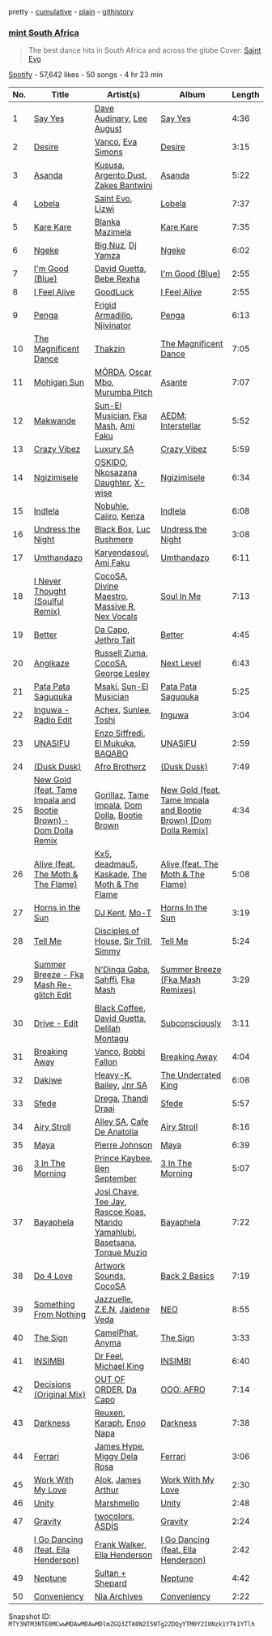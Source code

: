 pretty - [cumulative](/playlists/cumulative/37i9dQZF1DWX4IFcj5utrY.md) - [plain](/playlists/plain/37i9dQZF1DWX4IFcj5utrY) - [githistory](https://github.githistory.xyz/mackorone/spotify-playlist-archive/blob/main/playlists/plain/37i9dQZF1DWX4IFcj5utrY)

### [mint South Africa](https://open.spotify.com/playlist/37i9dQZF1DWX4IFcj5utrY)

> The best dance hits in South Africa and across the globe Cover: <a href="https://open.spotify.com/artist/08dNTAMCiCM61JnSslHFCE?si=WYFynyVXRua75ZiDP4D2ag">Saint Evo</a>

[Spotify](https://open.spotify.com/user/spotify) - 57,642 likes - 50 songs - 4 hr 23 min

| No. | Title | Artist(s) | Album | Length |
|---|---|---|---|---|
| 1 | [Say Yes](https://open.spotify.com/track/4z330NUfUTl4v67WZN1JPx) | [Dave Audinary](https://open.spotify.com/artist/6O7qXYxw1B8belOxZSwaNm), [Lee August](https://open.spotify.com/artist/79gWJQfQqVwM03HjPbY9k3) | [Say Yes](https://open.spotify.com/album/1sg1Rkh2CmNgs341rvKdrw) | 4:36 |
| 2 | [Desire](https://open.spotify.com/track/6Kp8zJEmkmwKRz5mcV1NFv) | [Vanco](https://open.spotify.com/artist/2KShewLkb92FKEZ6N4cVP9), [Eva Simons](https://open.spotify.com/artist/2d6W4cnC5XsVOaxtgaj9hA) | [Desire](https://open.spotify.com/album/2WIZSjjXgACW2NjJZ68uNe) | 3:15 |
| 3 | [Asanda](https://open.spotify.com/track/4iq6mQd3Hkj1BUYC09t3rP) | [Kususa](https://open.spotify.com/artist/4UcrwfAI09CLZ7aBXMiucJ), [Argento Dust](https://open.spotify.com/artist/4k5ekCq3lqokDeY3JifNjt), [Zakes Bantwini](https://open.spotify.com/artist/5mZLaYqN0ZkjxfeUUmiuqL) | [Asanda](https://open.spotify.com/album/6vCt7Qg2q1ayRZd8vL1IOn) | 5:22 |
| 4 | [Lobela](https://open.spotify.com/track/195c6cDeMpBqYxaSQ65cwZ) | [Saint Evo](https://open.spotify.com/artist/08dNTAMCiCM61JnSslHFCE), [Lizwi](https://open.spotify.com/artist/70PnxFjOBPqfF4CZSt3A3X) | [Lobela](https://open.spotify.com/album/0CeY1p6mvixO7vDTeyIOWX) | 7:37 |
| 5 | [Kare Kare](https://open.spotify.com/track/0NXZXOULYHtEQ8lO6wKAVD) | [Blanka Mazimela](https://open.spotify.com/artist/5FgjaJZKmTjnJyfvE3UU2C) | [Kare Kare](https://open.spotify.com/album/3gyiqg5LA7XR9cVNMUigcS) | 7:35 |
| 6 | [Ngeke](https://open.spotify.com/track/03WpImRRBMoMSI8Ch8aayl) | [Big Nuz](https://open.spotify.com/artist/0YeWW8LhLaoI9dM6YTFXKp), [Dj Yamza](https://open.spotify.com/artist/6qT6hEK1WU1zJ3Ebsn7NDU) | [Ngeke](https://open.spotify.com/album/0QYvoihSPn22fsyyHFU459) | 6:02 |
| 7 | [I'm Good \(Blue\)](https://open.spotify.com/track/4uUG5RXrOk84mYEfFvj3cK) | [David Guetta](https://open.spotify.com/artist/1Cs0zKBU1kc0i8ypK3B9ai), [Bebe Rexha](https://open.spotify.com/artist/64M6ah0SkkRsnPGtGiRAbb) | [I'm Good \(Blue\)](https://open.spotify.com/album/7M842DMhYVALrXsw3ty7B3) | 2:55 |
| 8 | [I Feel Alive](https://open.spotify.com/track/1OGExuCxinf5KGCMxcFYVq) | [GoodLuck](https://open.spotify.com/artist/4iSv3eRHwrwQTYbRCXxmL3) | [I Feel Alive](https://open.spotify.com/album/51ZdiDPL448QnMxyrmEt3q) | 2:55 |
| 9 | [Penga](https://open.spotify.com/track/0XZdmssdQLywM1eKPYSg5q) | [Frigid Armadillo](https://open.spotify.com/artist/6IWmSzycuN6VEXbSE2r83i), [Njivinator](https://open.spotify.com/artist/1o1tvuvpuXOSo3JhAfEpKy) | [Penga](https://open.spotify.com/album/3gj8eNpg68ICTfNOshtiaP) | 6:13 |
| 10 | [The Magnificent Dance](https://open.spotify.com/track/28acShbQyEjdJHvdmnxkaw) | [Thakzin](https://open.spotify.com/artist/5IqRgFYiImSVQrScLaFyEE) | [The Magnificent Dance](https://open.spotify.com/album/5YuBv6DWEEVTxU19WkeXEs) | 7:05 |
| 11 | [Mohigan Sun](https://open.spotify.com/track/5U6zQqXCVZokE7UH4kdAB1) | [MÖRDA](https://open.spotify.com/artist/0M8NOvT5MTp13jYZ0bZZQp), [Oscar Mbo](https://open.spotify.com/artist/6rPG97md3RdzwNc1eJQQNX), [Murumba Pitch](https://open.spotify.com/artist/3cd7plsjSmDdQ0oHESYHC4) | [Asante](https://open.spotify.com/album/6JDD5mOfpytom3PFSySw8J) | 7:07 |
| 12 | [Makwande](https://open.spotify.com/track/2MpkUFQpd7zYRGZt4BQ8bz) | [Sun\-El Musician](https://open.spotify.com/artist/0W8WpLB5WoXLgiA193LXk6), [Fka Mash](https://open.spotify.com/artist/6tooLez7Cq2bgY60m3TJMq), [Ami Faku](https://open.spotify.com/artist/3flcjKgRCeBVZTR8n8iShE) | [AEDM: Interstellar](https://open.spotify.com/album/7bNztZqGIRCaALpnDsDB4W) | 5:52 |
| 13 | [Crazy Vibez](https://open.spotify.com/track/2nwXM9eHzj8eQBsuK9osbL) | [Luxury SA](https://open.spotify.com/artist/1KuiSB2g4gYQoyjmUy4cea) | [Crazy Vibez](https://open.spotify.com/album/5x20kr3HFbo8n8OT4LULjI) | 5:59 |
| 14 | [Ngizimisele](https://open.spotify.com/track/40HxAjzO8wpe578MCVBMcy) | [OSKIDO](https://open.spotify.com/artist/6PL23hz7B60eFrQ9pxVO9R), [Nkosazana Daughter](https://open.spotify.com/artist/4AnNB3lPD0Sv7ziKVHqI66), [X\-wise](https://open.spotify.com/artist/7LJ9Zi6YhJc6hn1YdRvEyn) | [Ngizimisele](https://open.spotify.com/album/0J5lDjlxCM515GQeS1JO8h) | 6:34 |
| 15 | [Indlela](https://open.spotify.com/track/20biXVfOt8Fm1Mxo123d5c) | [Nobuhle](https://open.spotify.com/artist/2SuwWqS2g4w2GSE4lxD1UM), [Caiiro](https://open.spotify.com/artist/0fs9otT9TtwXUOcFXZomZY), [Kenza](https://open.spotify.com/artist/3UJzA9qzl9gaEf41cT0ETi) | [Indlela](https://open.spotify.com/album/4SHct7kn98G7DW5KanqFO2) | 6:08 |
| 16 | [Undress the Night](https://open.spotify.com/track/73qvd0cx8VJ9n1Pp46I8vl) | [Black Box](https://open.spotify.com/artist/7IHGC6y8NjBwwWhWCF2lKR), [Luc Rushmere](https://open.spotify.com/artist/7IfsuGH0v0gCTz4e5ZSD1p) | [Undress the Night](https://open.spotify.com/album/6PpKLKI1qOeKMjJCkUHdpX) | 3:08 |
| 17 | [Umthandazo](https://open.spotify.com/track/4m3OLxVFU9Ba1QTFByKqPr) | [Karyendasoul](https://open.spotify.com/artist/2eSj64hhMVJPYbjpli6k4p), [Ami Faku](https://open.spotify.com/artist/3flcjKgRCeBVZTR8n8iShE) | [Umthandazo](https://open.spotify.com/album/1jq2mKT01GdpCrSv4Ko7Go) | 6:11 |
| 18 | [I Never Thought \(Soulful Remix\)](https://open.spotify.com/track/0OM8CxsdhxnRidlrc1Z1nM) | [CocoSA](https://open.spotify.com/artist/0bLlqsMSB60BBRtsqcap0j), [Divine Maestro](https://open.spotify.com/artist/5MSnPn1osPJQns6QQA2NvE), [Massive R](https://open.spotify.com/artist/1CnxaxpA4ZAt9NKClbv7Tc), [Nex Vocals](https://open.spotify.com/artist/1uGko7NHvYPhtlKK38QI9V) | [Soul In Me](https://open.spotify.com/album/6zbapu2HiXeMQ7DS4JrUNe) | 7:13 |
| 19 | [Better](https://open.spotify.com/track/1YocXsMVwXfU97DohXUwR7) | [Da Capo](https://open.spotify.com/artist/4YuviELTmYBvDR66ThrMy9), [Jethro Tait](https://open.spotify.com/artist/1gNzhazbuffPQaf5nkUdcP) | [Better](https://open.spotify.com/album/33fBEZAESWpNORY7rgbmqH) | 4:45 |
| 20 | [Angikaze](https://open.spotify.com/track/5F7npl4FSAFQLsIuW3o7aR) | [Russell Zuma](https://open.spotify.com/artist/0juy2RagFC1qDPlMhEkepe), [CocoSA](https://open.spotify.com/artist/0bLlqsMSB60BBRtsqcap0j), [George Lesley](https://open.spotify.com/artist/1b4XcTXxb48CLaCUCAFWhL) | [Next Level](https://open.spotify.com/album/38ceKeIGseGiz5dAoK4IFk) | 6:43 |
| 21 | [Pata Pata Saguquka](https://open.spotify.com/track/4aYRNnclXE50YTEQ8PvBNn) | [Msaki](https://open.spotify.com/artist/5Oj5jQ98vsoHeIGqCS9Dfq), [Sun\-El Musician](https://open.spotify.com/artist/0W8WpLB5WoXLgiA193LXk6) | [Pata Pata Saguquka](https://open.spotify.com/album/4C6AluXJv87ieS26W0prnB) | 5:25 |
| 22 | [Inguwa \- Radio Edit](https://open.spotify.com/track/1nOSnLy1WzS50UdCOmESmQ) | [Achex](https://open.spotify.com/artist/5lw2JXiEsBgZPSUClzh9pq), [Sunlee](https://open.spotify.com/artist/0Xa81WVUf9lecuae8hqMjQ), [Toshi](https://open.spotify.com/artist/2bIg95CGHmriFZX7MsnFRK) | [Inguwa](https://open.spotify.com/album/1sYhNGp9nmFA6OJciMf0hL) | 3:04 |
| 23 | [UNASIFU](https://open.spotify.com/track/5LupM0umG4xt2FcuarfR4q) | [Enzo Siffredi](https://open.spotify.com/artist/4mWiqSdiAvk8ztbk310uVQ), [El Mukuka](https://open.spotify.com/artist/3z0l518027gIZvLtoXQCkd), [BAQABO](https://open.spotify.com/artist/2SxLNgtH8TxZFuxugFfycn) | [UNASIFU](https://open.spotify.com/album/3ZrrjXGlUHRRW8ZiMfjQWd) | 2:59 |
| 24 | [\(Dusk Dusk\)](https://open.spotify.com/track/3vTS2lXuazMGr68Z89WZrB) | [Afro Brotherz](https://open.spotify.com/artist/183kSplc4KYDe6bMQghbwN) | [\(Dusk Dusk\)](https://open.spotify.com/album/4LaXQWWUKV5KSDl75xIsYG) | 7:49 |
| 25 | [New Gold \(feat\. Tame Impala and Bootie Brown\) \- Dom Dolla Remix](https://open.spotify.com/track/2c3KCGq6UojB2c8UAFrRON) | [Gorillaz](https://open.spotify.com/artist/3AA28KZvwAUcZuOKwyblJQ), [Tame Impala](https://open.spotify.com/artist/5INjqkS1o8h1imAzPqGZBb), [Dom Dolla](https://open.spotify.com/artist/205i7E8fNVfojowcQSfK9m), [Bootie Brown](https://open.spotify.com/artist/6GI3CJjT2bOnMfprCpjT1d) | [New Gold \(feat\. Tame Impala and Bootie Brown\) \[Dom Dolla Remix\]](https://open.spotify.com/album/7BVQ5jsPNkmQUnlOU0mg6e) | 4:34 |
| 26 | [Alive \(feat\. The Moth & The Flame\)](https://open.spotify.com/track/1SETgPENHVzsWoD9g79LYI) | [Kx5](https://open.spotify.com/artist/2avRYQUWQpIkzJOEkf0MdY), [deadmau5](https://open.spotify.com/artist/2CIMQHirSU0MQqyYHq0eOx), [Kaskade](https://open.spotify.com/artist/6TQj5BFPooTa08A7pk8AQ1), [The Moth & The Flame](https://open.spotify.com/artist/6Fk18HpdnXUsKWpN9mPb9R) | [Alive \(feat\. The Moth & The Flame\)](https://open.spotify.com/album/5nTSB1dEcWtAtkWnHgOcMR) | 5:08 |
| 27 | [Horns in the Sun](https://open.spotify.com/track/6a6D34Zl60ClugkltmryYp) | [DJ Kent](https://open.spotify.com/artist/7eNwLlauwL6tZwbFzJHWAN), [Mo\-T](https://open.spotify.com/artist/0fMnpjfqmm7KCtlB0izVOg) | [Horns In the Sun](https://open.spotify.com/album/0c6GQc9Q3h5MiDco7V8z0I) | 3:19 |
| 28 | [Tell Me](https://open.spotify.com/track/0QcV81DslezqcpdExcVF19) | [Disciples of House](https://open.spotify.com/artist/5epbvywtTZIsu7TLTRUgZr), [Sir Trill](https://open.spotify.com/artist/4QkKUb73NVonTlAZaShsuY), [Simmy](https://open.spotify.com/artist/3MjlXVCfmLdY9QQ2GCd7iA) | [Tell Me](https://open.spotify.com/album/0MOwQa0e2WRLbctGa0TyZS) | 5:24 |
| 29 | [Summer Breeze \- Fka Mash Re\-glitch Edit](https://open.spotify.com/track/3vW0t4lGNMSt0WapWyuOvR) | [N'Dinga Gaba](https://open.spotify.com/artist/5BfkFx1yfPJprDZtQCIvfr), [Sahffi](https://open.spotify.com/artist/3TyywXbTQ2lm4IMGrv6o1e), [Fka Mash](https://open.spotify.com/artist/6tooLez7Cq2bgY60m3TJMq) | [Summer Breeze \(Fka Mash Remixes\)](https://open.spotify.com/album/6K4SVK0akM39aICwype1wY) | 3:29 |
| 30 | [Drive \- Edit](https://open.spotify.com/track/3XsNRi2cypsksscysYbyaF) | [Black Coffee](https://open.spotify.com/artist/6wMr4zKPrrR0UVz08WtUWc), [David Guetta](https://open.spotify.com/artist/1Cs0zKBU1kc0i8ypK3B9ai), [Delilah Montagu](https://open.spotify.com/artist/3WtrH1zNpzoPSz6XpwCh6y) | [Subconsciously](https://open.spotify.com/album/5zIPpR6ufwhSM0RV1wcrhw) | 3:11 |
| 31 | [Breaking Away](https://open.spotify.com/track/2XsrImizq3YjPuMyTVY6rH) | [Vanco](https://open.spotify.com/artist/2KShewLkb92FKEZ6N4cVP9), [Bobbi Fallon](https://open.spotify.com/artist/2iGBTGNxBGp36zT37zvpHB) | [Breaking Away](https://open.spotify.com/album/2ZQHdrmd41J62aBd8Unbsi) | 4:04 |
| 32 | [Dakiwe](https://open.spotify.com/track/5goEUjSkFPIia3wGuRRugG) | [Heavy\-K](https://open.spotify.com/artist/0xAI0encQKIoTvNQXPh1ts), [Bailey](https://open.spotify.com/artist/2m8moPO8g157pOZoojNZYX), [Jnr SA](https://open.spotify.com/artist/4z55shVorhhVNDP21Zojku) | [The Underrated King](https://open.spotify.com/album/54lSw5trXgoiCDLOAh8Wlk) | 6:08 |
| 33 | [Sfede](https://open.spotify.com/track/6OFb2fIb9MLO9MFalHAv2O) | [Drega](https://open.spotify.com/artist/1Gj6W2RfGpl6ebJGle93VG), [Thandi Draai](https://open.spotify.com/artist/5YOTbvFffpPKwdMKEyKIcG) | [Sfede](https://open.spotify.com/album/73QpLmYkPfXgX5cd2eey93) | 5:57 |
| 34 | [Airy Stroll](https://open.spotify.com/track/3euMvuHJCud6240KV1Jxqf) | [Alley SA](https://open.spotify.com/artist/1ScHe3PMvTSjbH6A0XYxoy), [Cafe De Anatolia](https://open.spotify.com/artist/2sSSGlRMfz4ZEcw4rw0m0v) | [Airy Stroll](https://open.spotify.com/album/3NNUYd0qP3uBH4mKhayEOD) | 8:16 |
| 35 | [Maya](https://open.spotify.com/track/37aSg02eKxZMSueTi5qE89) | [Pierre Johnson](https://open.spotify.com/artist/2CUjvq6GOAGAMyN3zDyfXz) | [Maya](https://open.spotify.com/album/2hfNUwkRhfw7VjCWIQU4hZ) | 6:39 |
| 36 | [3 In The Morning](https://open.spotify.com/track/1uGivKy4r1xbPbxhI6Jp3q) | [Prince Kaybee](https://open.spotify.com/artist/4H7q5OwAgX1uQuhwb7bg2C), [Ben September](https://open.spotify.com/artist/1wAVD7w8mfrKNxpfe8dGEq) | [3 In The Morning](https://open.spotify.com/album/1HgLqBJlhYGbOVQkXEKgkJ) | 5:07 |
| 37 | [Bayaphela](https://open.spotify.com/track/6SLsfjDebV22H8y0laYQhh) | [Josi Chave](https://open.spotify.com/artist/68HgwziOaOiC8YHLYRdDRU), [Tee Jay](https://open.spotify.com/artist/2FgJA67LUo0uQ6WXafNTKQ), [Rascoe Koas](https://open.spotify.com/artist/49eXlMZLQnxQLv39EXgQLW), [Ntando Yamahlubi](https://open.spotify.com/artist/6ONVT8U7x6QkRJlfbclFq8), [Basetsana](https://open.spotify.com/artist/0ZR3E22UlUzbQMxV4M1QLp), [Torque Muziq](https://open.spotify.com/artist/478TRCV0UNE9AZR6Tk2XGp) | [Bayaphela](https://open.spotify.com/album/5uKEb9KWbe7od7y67Tx6zb) | 7:22 |
| 38 | [Do 4 Love](https://open.spotify.com/track/59NwccvTdS0bjuQ0akCojn) | [Artwork Sounds](https://open.spotify.com/artist/0OxQiJ0uuDuuQ3dqkIbjwR), [CocoSA](https://open.spotify.com/artist/0bLlqsMSB60BBRtsqcap0j) | [Back 2 Basics](https://open.spotify.com/album/54A8PyTjNlFchRt3KBjEa9) | 7:19 |
| 39 | [Something From Nothing](https://open.spotify.com/track/4OI6eFJ0OWtX6JaUwWF6yq) | [Jazzuelle](https://open.spotify.com/artist/2jDw8yQFISqLWdK63ITATu), [Z.E.N](https://open.spotify.com/artist/1e0U1rJZOxccXqF6oCyZT4), [Jaidene Veda](https://open.spotify.com/artist/5RnHlRFELc91Qk6dV6mhNG) | [NEO](https://open.spotify.com/album/5rW8PA2FAgoeOHOsO07986) | 8:55 |
| 40 | [The Sign](https://open.spotify.com/track/0hjRzBuGh9qGGzcbW7xK12) | [CamelPhat](https://open.spotify.com/artist/240wlM8vDrf6S4zCyzGj2W), [Anyma](https://open.spotify.com/artist/4iBwchw0U0GZv5RfVYSMxN) | [The Sign](https://open.spotify.com/album/1ayB1Y1h0ZNW9MECEA7QSb) | 3:33 |
| 41 | [INSIMBI](https://open.spotify.com/track/3DEc9RODI7HlxccYKaRtpT) | [Dr Feel](https://open.spotify.com/artist/20OBylFJKe5WtQzqO32Xxq), [Michael King](https://open.spotify.com/artist/4QXIwYRu5HTQiTFYWl7Yri) | [INSIMBI](https://open.spotify.com/album/5PAqpzzysS2EFGSIw31bfL) | 6:40 |
| 42 | [Decisions \(Original Mix\)](https://open.spotify.com/track/5iAA9Z3JbGWEwh3A1py5LB) | [OUT OF ORDER](https://open.spotify.com/artist/0EahDneISdyQpDqNzU9XZC), [Da Capo](https://open.spotify.com/artist/4YuviELTmYBvDR66ThrMy9) | [OOO: AFRO](https://open.spotify.com/album/4YNw1RfxL1PBwTcx0D0JCx) | 7:14 |
| 43 | [Darkness](https://open.spotify.com/track/0Hlzlg3TB4AS8sGJM5JqW6) | [Reuxen](https://open.spotify.com/artist/0SAMYnYYWLYROycmJ3gqeq), [Karaph](https://open.spotify.com/artist/4yzblXHoqfJnT21oFv8bQp), [Enoo Napa](https://open.spotify.com/artist/5KPid3HkjjnBN4PeUqllHC) | [Darkness](https://open.spotify.com/album/3emmvaGfzTchmL48ogkmZv) | 7:38 |
| 44 | [Ferrari](https://open.spotify.com/track/4zN21mbAuaD0WqtmaTZZeP) | [James Hype](https://open.spotify.com/artist/43BxCL6t4c73BQnIJtry5v), [Miggy Dela Rosa](https://open.spotify.com/artist/45ruzGUmIr8WLjLOPJ9mGU) | [Ferrari](https://open.spotify.com/album/6moZ4sNThthUAwCklyuPY8) | 3:06 |
| 45 | [Work With My Love](https://open.spotify.com/track/6PX5CRJFn24G3cypjNO6yw) | [Alok](https://open.spotify.com/artist/0NGAZxHanS9e0iNHpR8f2W), [James Arthur](https://open.spotify.com/artist/4IWBUUAFIplrNtaOHcJPRM) | [Work With My Love](https://open.spotify.com/album/4RYjQmimUQhS5R1wgPUUcJ) | 2:30 |
| 46 | [Unity](https://open.spotify.com/track/5ocEjEEmrT02QNIvSc5iub) | [Marshmello](https://open.spotify.com/artist/64KEffDW9EtZ1y2vBYgq8T) | [Unity](https://open.spotify.com/album/3u3JkMZvuXinPVaaU3PbV4) | 2:48 |
| 47 | [Gravity](https://open.spotify.com/track/7qhPd5HqLrCVpCWvpy8Hrh) | [twocolors](https://open.spotify.com/artist/7ACEUD7UsmmXrnj4OLt8f9), [ÁSDÍS](https://open.spotify.com/artist/28y5ZcfpdZAfeEE5ftCfUg) | [Gravity](https://open.spotify.com/album/6Wkt3HuhyHbxN7G9aSJ6L9) | 2:24 |
| 48 | [I Go Dancing \(feat\. Ella Henderson\)](https://open.spotify.com/track/2mPyJgKE7vSpUoFXJps8z3) | [Frank Walker](https://open.spotify.com/artist/6rcE30MaP92XafelMNZ2Sq), [Ella Henderson](https://open.spotify.com/artist/7nDsS0l5ZAzMedVRKPP8F1) | [I Go Dancing \(feat\. Ella Henderson\)](https://open.spotify.com/album/2TSrZnrtY7zFQ5HFcKnpG6) | 2:42 |
| 49 | [Neptune](https://open.spotify.com/track/7efopgAVYTRnhnCyJFxOAv) | [Sultan + Shepard](https://open.spotify.com/artist/14Tg9FvbNismPR1PJHxRau) | [Neptune](https://open.spotify.com/album/2809BaRhP5l0haI5ZkPxb0) | 4:42 |
| 50 | [Conveniency](https://open.spotify.com/track/0hneE3CWTOFd9PC3qKfJcU) | [Nia Archives](https://open.spotify.com/artist/7BMR0fwtEvzGtK4rNGdoiQ) | [Conveniency](https://open.spotify.com/album/0lXN4MXvk2ix9IOfJdLDwY) | 2:22 |

Snapshot ID: `MTY3NTM3NTE0MCwwMDAwMDAwMDlmZGQ3ZTA0N2I5NTg2ZDQyYTM0Y2I0Nzk1YTk1YTlh`
